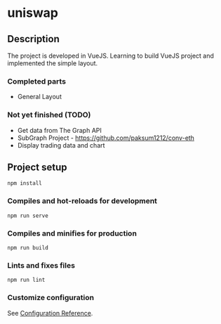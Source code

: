 # uniswap

## Description
The project is developed in VueJS. Learning to build VueJS project and implemented the simple layout.

### Completed parts
- General Layout

### Not yet finished (TODO)
- Get data from The Graph API
- SubGraph Project - https://github.com/paksum1212/conv-eth
- Display trading data and chart


## Project setup
```
npm install
```

### Compiles and hot-reloads for development
```
npm run serve
```

### Compiles and minifies for production
```
npm run build
```

### Lints and fixes files
```
npm run lint
```

### Customize configuration
See [Configuration Reference](https://cli.vuejs.org/config/).
